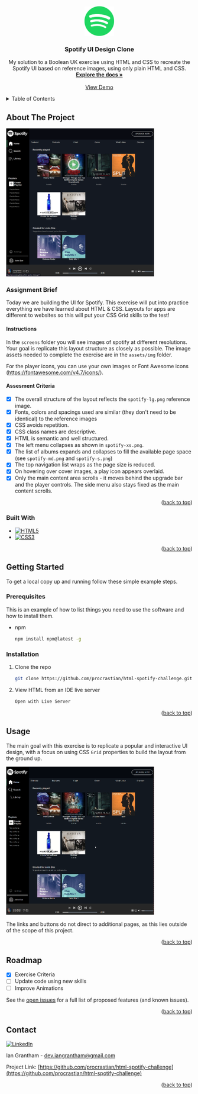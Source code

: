 <a name="readme-top"></a>

<!-- PROJECT LOGO -->
<br />
<div align="center">
  <a href="https://github.com/procrastian/html-spotify-challenge">
    <img src="assets/img/logo-small.svg" alt="Logo" width="80" height="80">
  </a>
<h3 align="center">Spotify UI Design Clone</h3>
  <p align="center">
    My solution to a Boolean UK exercise using HTML and CSS to recreate the Spotify UI based on reference images, using only plain HTML and CSS.
    <br />
    <a href="https://github.com/procrastian/html-spotify-challenge"><strong>Explore the docs »</strong></a>
    <br />
    <br />
    <a href="https://procrastian.github.io/html-spotify-challenge/">View Demo</a>
  </p>
</div>

<!-- TABLE OF CONTENTS -->
<details>
  <summary>Table of Contents</summary>
  <ol>
    <li>
      <a href="#about-the-project">About The Project</a>
      <ul>
        <li><a href="#assignment-brief">Assignment Brief</a></li>
        <li><a href="#built-with">Built With</a></li>
      </ul>
    </li>
    <li>
      <a href="#getting-started">Getting Started</a>
      <ul>
        <li><a href="#prerequisites">Prerequisites</a></li>
        <li><a href="#installation">Installation</a></li>
      </ul>
    </li>
    <li><a href="#usage">Usage</a></li>
    <li><a href="#roadmap">Roadmap</a></li>
    <li><a href="#contact">Contact</a></li>
  </ol>
</details>

<!-- ABOUT THE PROJECT -->

## About The Project

<img src="assets/screenshots/homescreen_1.png" alt="homepage screenshot" width="400" height="400">

### Assignment Brief

Today we are building the UI for Spotify. This exercise will put into practice everything we have learned about HTML & CSS. Layouts for apps are different to websites so this will put your CSS Grid skills to the test!

#### Instructions

In the `screens` folder you will see images of spotify at different resolutions. Your goal is replicate this layout structure as closely as possible. The image assets needed to complete the exercise are in the `assets/img` folder.

For the player icons, you can use your own images or Font Awesome icons (https://fontawesome.com/v4.7/icons/).

#### Assesment Criteria

* [x] The overall structure of the layout reflects the `spotify-lg.png` reference image. 
* [x] Fonts, colors and spacings used are similar (they don't need to be identical) to the reference images
* [x] CSS avoids repetition.
* [x] CSS class names are descriptive.
* [x] HTML is semantic and well structured.
* [x] The left menu collapses as shown in `spotify-xs.png`.
* [x] The list of albums expands and collapses to fill the available page space (see `spotify-md.png` and `spotify-s.png`)
* [x] The top navigation list wraps as the page size is reduced.
* [x] On hovering over cover images, a play icon appears overlaid.
* [x] Only the main content area scrolls - it moves behind the upgrade bar and the player controls. The side menu also stays fixed as the main content scrolls.

<p align="right">(<a href="#readme-top">back to top</a>)</p>

### Built With

- [![HTML5][HTML5.js]][HTML5-url]
- [![CSS3][CSS3.js]][CSS3-url]

<p align="right">(<a href="#readme-top">back to top</a>)</p>

<!-- GETTING STARTED -->

## Getting Started

To get a local copy up and running follow these simple example steps.

### Prerequisites

This is an example of how to list things you need to use the software and how to install them.

- npm
  ```sh
  npm install npm@latest -g
  ```

### Installation

1. Clone the repo
   ```sh
   git clone https://github.com/procrastian/html-spotify-challenge.git
   ```
2. View HTML from an IDE live server
   ```sh
   Open with Live Server
   ```

<p align="right">(<a href="#readme-top">back to top</a>)</p>

<!-- USAGE EXAMPLES -->

## Usage

The main goal with this exercise is to replicate a popular and interactive UI design, with a focus on using CSS `Grid` properties to build the layout from the ground up.

<img src="assets/screenshots/spotify_clone_example_01.gif" alt="homepage example usage" width="400" height="400">

The links and buttons do not direct to additional pages, as this lies outside of the scope of this project.

<p align="right">(<a href="#readme-top">back to top</a>)</p>

<!-- ROADMAP -->

## Roadmap

- [x] Exercise Criteria
- [ ] Update code using new skills
- [ ] Improve Animations

See the [open issues](https://github.com/procrastian/html-spotify-challenge/issues) for a full list of proposed features (and known issues).

<p align="right">(<a href="#readme-top">back to top</a>)</p>

<!-- CONTACT -->

## Contact

[![LinkedIn][linkedin-shield]][linkedin-url]

Ian Grantham - dev.iangrantham@gmail.com

Project Link: [https://github.com/procrastian/html-spotify-challenge](https://github.com/procrastian/html-spotify-challenge)

<p align="right">(<a href="#readme-top">back to top</a>)</p>

<!-- MARKDOWN LINKS & IMAGES -->

[linkedin-shield]: https://img.shields.io/badge/-LinkedIn-black.svg?style=for-the-badge&logo=linkedin&colorB=0A66C2
[linkedin-url]: https://linkedin.com/in/dev-ian-grantham
[HTML5.js]: https://img.shields.io/badge/HTML5-20232A?style=for-the-badge&logo=html5&logoColor=E34F26
[HTML5-url]: https://html.com/
[CSS3.js]: https://img.shields.io/badge/CSS3-20232A?style=for-the-badge&logo=css3&logoColor=1572B6
[CSS3-url]: https://developer.mozilla.org/en-US/docs/Web/CSS
